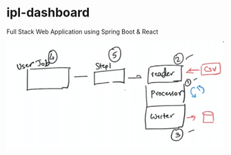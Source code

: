 # ipl-dashboard
Full Stack Web Application using Spring Boot &amp; React

![Spring Batch Process](/spring_batch_design_process.png)
